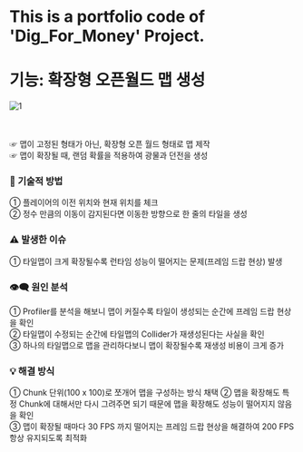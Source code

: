 # This is a portfolio code of 'Dig_For_Money' Project.

# 기능: 확장형 오픈월드 맵 생성

![1](https://user-images.githubusercontent.com/57510872/183236594-ca5f7cd4-397f-4e38-9ace-fe0614081222.png)

<br><br>
☞ 맵이 고정된 형태가 아닌, 확장형 오픈 월드 형태로 맵 제작 <br>
☞ 맵이 확장될 때, 랜덤 확률을 적용하여 광물과 던전을 생성 <br>

### 📝 기술적 방법

① 플레이어의 이전 위치와 현재 위치를 체크 <br>
② 정수 만큼의 이동이 감지된다면 이동한 방향으로 한 줄의 타일을 생성 <br>

### ⚠️ 발생한 이슈

① 타일맵이 크게 확장될수록 런타임 성능이 떨어지는 문제(프레임 드랍 현상) 발생 <br>

### 👁️‍🗨️ 원인 분석

① Profiler를 분석을 해보니 맵이 커질수록 타일이 생성되는 순간에 프레임 드랍 현상을 확인 <br>
② 타일맵이 수정되는 순간에 타일맵의 Collider가 재생성된다는 사실을 확인 <br>
③ 하나의 타일맵으로 맵을 관리하다보니 맵이 확장될수록 재생성 비용이 크게 증가 <br>

### 💡 해결 방식

① Chunk 단위(100 x 100)로 쪼개어 맵을 구성하는 방식 채택
② 맵을 확장해도 특정 Chunk에 대해서만 다시 그려주면 되기 때문에 맵을 확장해도 성능이 떨어지지 않음을 확인 <br>
③ 맵이 확장될 때마다 30 FPS 까지 떨어지는 프레임 드랍 현상을 해결하여 200 FPS 항상 유지되도록 최적화 <br>
